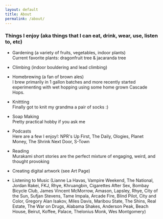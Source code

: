 ```yaml
---
layout: default
title: About
permalink: /about/
---
```


### Things I enjoy (aka things that I can eat, drink, wear, use, listen to, etc)

* Gardening (a variety of fruits, vegetables, indoor plants)
 <br> Current favorite plants: dragonfruit tree & jacaranda tree

* Climbing (indoor bouldering and lead climbing)

* Homebrewing (a fan of brown ales)
 <br> I brew primarily in 1 gallon batches and more recently started experimenting with wet hopping using some home grown Cascade Hops.
  
* Knittting 
 <br> Finally got to knit my grandma a pair of socks :)

* Soap Making 
 <br> Pretty practical hobby if you ask me

* Podcasts
 <br> Here are a few I enjoy!: NPR's Up First, The Daily, Ologies, Planet Money, The Shrink Next Door, S-Town
  
* Reading 
 <br> Murakami short stories are the perfect mixture of engaging, weird, and thought provoking
  
* Creating digital artwork (see Art Page)

* Listening to Music (Lianne La Havas, Vampire Weekend, The National, Jordan Rakei, FKJ, Rhye, Khruangbin, Cigarettes After Sex, Bombay Bicycle Club, James Vincent McMorrow, Amason, Lapsley, Rhye, City of the Sun, Sufjan Stevens, Tame Impala, Arcade Fire, Blind Pilot, City and Color, Gregory Alan Isakov, Miles Davis, Maribou State, The Shins, Real Estate, The War on Drugs, Alabama Shakes, Anderson Peak, Beach House, Beirut, Koffee, Palace, Thelonius Monk, Wes Montgomery)


